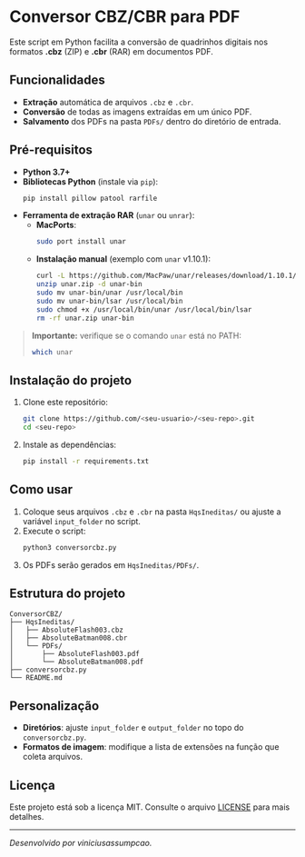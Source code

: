 # Conversor CBZ/CBR para PDF

Este script em Python facilita a conversão de quadrinhos digitais nos formatos **.cbz** (ZIP) e **.cbr** (RAR) em documentos PDF.

## Funcionalidades

- **Extração** automática de arquivos `.cbz` e `.cbr`.
- **Conversão** de todas as imagens extraídas em um único PDF.
- **Salvamento** dos PDFs na pasta `PDFs/` dentro do diretório de entrada.

## Pré-requisitos

- **Python 3.7+**
- **Bibliotecas Python** (instale via `pip`):
  ```bash
  pip install pillow patool rarfile
  ```
- **Ferramenta de extração RAR** (`unar` ou `unrar`):
  - **MacPorts**:
    ```bash
    sudo port install unar
    ```
  - **Instalação manual** (exemplo com `unar` v1.10.1):
    ```bash
    curl -L https://github.com/MacPaw/unar/releases/download/1.10.1/unar-1.10.1-macOS.zip -o unar.zip
    unzip unar.zip -d unar-bin
    sudo mv unar-bin/unar /usr/local/bin
    sudo mv unar-bin/lsar /usr/local/bin
    sudo chmod +x /usr/local/bin/unar /usr/local/bin/lsar
    rm -rf unar.zip unar-bin
    ```

> **Importante:** verifique se o comando `unar` está no PATH:
> ```bash
> which unar
> ```

## Instalação do projeto

1. Clone este repositório:
   ```bash
   git clone https://github.com/<seu-usuario>/<seu-repo>.git
   cd <seu-repo>
   ```
2. Instale as dependências:
   ```bash
   pip install -r requirements.txt
   ```

## Como usar

1. Coloque seus arquivos `.cbz` e `.cbr` na pasta `HqsIneditas/` ou ajuste a variável `input_folder` no script.  
2. Execute o script:
   ```bash
   python3 conversorcbz.py
   ```
3. Os PDFs serão gerados em `HqsIneditas/PDFs/`.

## Estrutura do projeto

```text
ConversorCBZ/
├── HqsIneditas/
│   ├── AbsoluteFlash003.cbz
│   ├── AbsoluteBatman008.cbr
│   └── PDFs/
│       ├── AbsoluteFlash003.pdf
│       └── AbsoluteBatman008.pdf
├── conversorcbz.py
└── README.md
```

## Personalização

- **Diretórios**: ajuste `input_folder` e `output_folder` no topo do `conversorcbz.py`.  
- **Formatos de imagem**: modifique a lista de extensões na função que coleta arquivos.

## Licença

Este projeto está sob a licença MIT. Consulte o arquivo [LICENSE](LICENSE) para mais detalhes.

---

*Desenvolvido por viniciusassumpcao.*
